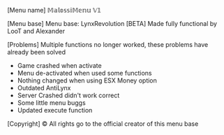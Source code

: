 

[Menu name] 
𝕄𝕒𝕝𝕠𝕤𝕤𝕚𝕄𝕖𝕟𝕦 𝕍𝟙

[Menu base] 
Menu base: LynxRevolution [BETA]
Made fully functional by LooT and Alexander

[Problems]
Multiple functions no longer worked, these problems have already been solved

- Game crashed when activate
- Menu de-activated when used some functions
- Nothing changed when using ESX Money option
- Outdated AntiLynx
- Server Crashed didn't work correct
- Some little menu buggs
- Updated execute function


[Copyright] ©
All rights go to the official creator of this menu base
